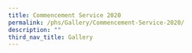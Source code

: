 ```yaml
---
title: Commencement Service 2020
permalink: /phs/Gallery/Commencement-Service-2020/
description: ""
third_nav_title: Gallery
---
```

